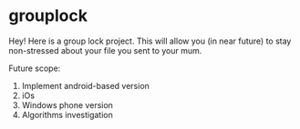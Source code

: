 # grouplock
Hey! Here is a group lock project. This will allow you (in near future) to stay non-stressed about your file you sent to your mum.

Future scope:
1) Implement android-based version
2) iOs
3) Windows phone version
4) Algorithms investigation
